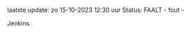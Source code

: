 laatste update: 
zo 15-10-2023 12:30   uur 
Status: FAALT - fout - 
<div class="service R">Jenkins</div>